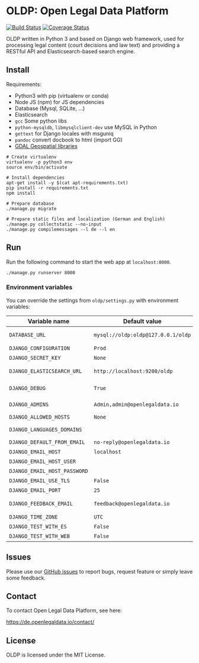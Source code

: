 # OLDP: Open Legal Data Platform

[![Build Status](https://travis-ci.org/openlegaldata/oldp.svg?branch=master)](https://travis-ci.org/openlegaldata/oldp) [![Coverage Status](https://coveralls.io/repos/github/openlegaldata/oldp/badge.svg?branch=master)](https://coveralls.io/github/openlegaldata/oldp?branch=master)


OLDP written in Python 3 and based on Django web framework, used for processing legal content (court decisions and law text) and
providing a RESTful API and Elasticsearch-based search engine.

## Install

Requirements:
- Python3 with pip (virtualenv or conda)
- Node JS (npm) for JS dependencies
- Database (Mysql, SQLite, ...)
- Elasticsearch
- `gcc` Some python libs
- `python-mysqldb`, `libmysqlclient-dev` use MySQL in Python
- `gettext` for Django locales with msguniq
- `pandoc` convert docbook to html (import GG)
- [GDAL Geospatial libraries](https://docs.djangoproject.com/en/2.1/ref/contrib/gis/install/geolibs/)

```
# Create virtualenv
virtualenv -p python3 env
source env/bin/activate

# Install dependencies
apt-get install -y $(cat apt-requirements.txt)
pip install -r requirements.txt
npm install

# Prepare database
./manage.py migrate

# Prepare static files and localization (German and English)
./manage.py collectstatic --no-input
./manage.py compilemessages --l de --l en
```

## Run

Run the following command to start the web app at `localhost:8000`.

```
./manage.py runserver 8000
```

### Environment variables

You can override the settings from `oldp/settings.py` with environment variables:

| Variable name | Default value | Comment |
| ------------- | ------------- | ------- |
| `DATABASE_URL` | `mysql://oldp:oldp@127.0.0.1/oldp` | Path to database (usually mysql or sqlite) |
| `DJANGO_CONFIGURATION` | `Prod` | `Dev`, `Prod` or `Test` |
| `DJANGO_SECRET_KEY` | `None` | Set this in production mode |
| `DJANGO_ELASTICSEARCH_URL` | `http://localhost:9200/oldp` | Elasticsearch settings (host, port, index) |
| `DJANGO_DEBUG` | `True` | Enable to show debugging messages and errors |
| `DJANGO_ADMINS` | `Admin,admin@openlegaldata.io` | Format: `Foo,foo@site.com;Bar,bar@site.com` |
| `DJANGO_ALLOWED_HOSTS` | `None` | Format: `foo.com,bar.net` |
| `DJANGO_LANGUAGES_DOMAINS` | | Format: `{'de.foo.com':'de','fr.foo.com':'fr'}` |
| `DJANGO_DEFAULT_FROM_EMAIL` | `no-reply@openlegaldata.io` | Emails are sent from this address |
| `DJANGO_EMAIL_HOST` | `localhost` | SMTP server |
| `DJANGO_EMAIL_HOST_USER` | | SMTP user |
| `DJANGO_EMAIL_HOST_PASSWORD` | | SMTP password |
| `DJANGO_EMAIL_USE_TLS` | `False` | enable TLS |
| `DJANGO_EMAIL_PORT` | `25` | SMTP port |
| `DJANGO_FEEDBACK_EMAIL` | `feedback@openlegaldata.io` | Messages from feedback widget are sent to this address. |
| `DJANGO_TIME_ZONE` | `UTC` | Time zone |
| `DJANGO_TEST_WITH_ES` | `False` | Run tests that require Elasticsearch |
| `DJANGO_TEST_WITH_WEB` | `False` | Run tests that require web access |


## Issues

Please use our [GitHub issues](https://github.com/openlegaldata/oldp/issues) to report bugs, request feature or simply
leave some feedback.

## Contact

To contact Open Legal Data Platform, see here:

https://de.openlegaldata.io/contact/

## License

OLDP is licensed under the MIT License.
